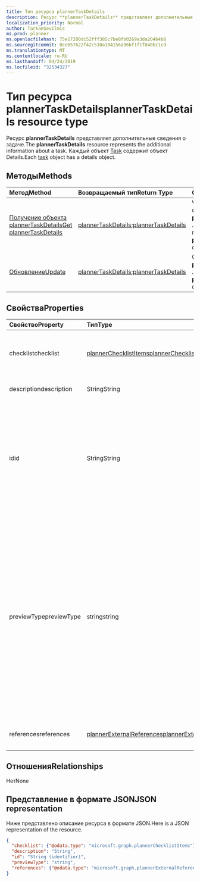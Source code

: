 ```yaml
---
title: Тип ресурса plannerTaskDetails
description: Ресурс **plannerTaskDetails** представляет дополнительные сведения о задаче. Каждый объект Task содержит объект Details.
localization_priority: Normal
author: TarkanSevilmis
ms.prod: planner
ms.openlocfilehash: 75e17200dc52fff385c7be8fb0269a3da20464b8
ms.sourcegitcommit: 0ce657622f42c510a104156a96bf1f1f040bc1cd
ms.translationtype: MT
ms.contentlocale: ru-RU
ms.lasthandoff: 04/24/2019
ms.locfileid: "32534327"
---
```

# <a name="plannertaskdetails-resource-type"></a><span data-ttu-id="3b59e-104">Тип ресурса plannerTaskDetails</span><span class="sxs-lookup"><span data-stu-id="3b59e-104">plannerTaskDetails resource type</span></span>

<span data-ttu-id="3b59e-105">Ресурс **plannerTaskDetails** представляет дополнительные сведения о задаче.</span><span class="sxs-lookup"><span data-stu-id="3b59e-105">The **plannerTaskDetails** resource represents the additional information about a task.</span></span> <span data-ttu-id="3b59e-106">Каждый объект [Task](plannertask.md) содержит объект Details.</span><span class="sxs-lookup"><span data-stu-id="3b59e-106">Each [task](plannertask.md) object has a details object.</span></span>


## <a name="methods"></a><span data-ttu-id="3b59e-107">Методы</span><span class="sxs-lookup"><span data-stu-id="3b59e-107">Methods</span></span>

| <span data-ttu-id="3b59e-108">Метод</span><span class="sxs-lookup"><span data-stu-id="3b59e-108">Method</span></span>           | <span data-ttu-id="3b59e-109">Возвращаемый тип</span><span class="sxs-lookup"><span data-stu-id="3b59e-109">Return Type</span></span>    |<span data-ttu-id="3b59e-110">Описание</span><span class="sxs-lookup"><span data-stu-id="3b59e-110">Description</span></span>|
|:---------------|:--------|:----------|
|[<span data-ttu-id="3b59e-111">Получение объекта plannerTaskDetails</span><span class="sxs-lookup"><span data-stu-id="3b59e-111">Get plannerTaskDetails</span></span>](../api/plannertaskdetails-get.md) | <span data-ttu-id="3b59e-112">[plannerTaskDetails](plannertaskdetails.md);</span><span class="sxs-lookup"><span data-stu-id="3b59e-112">[plannerTaskDetails](plannertaskdetails.md)</span></span> |<span data-ttu-id="3b59e-113">Чтение свойств и связей объекта **plannerTaskDetails** .</span><span class="sxs-lookup"><span data-stu-id="3b59e-113">Read properties and relationships of **plannerTaskDetails** object.</span></span>|
|[<span data-ttu-id="3b59e-114">Обновление</span><span class="sxs-lookup"><span data-stu-id="3b59e-114">Update</span></span>](../api/plannertaskdetails-update.md) | <span data-ttu-id="3b59e-115">[plannerTaskDetails](plannertaskdetails.md);</span><span class="sxs-lookup"><span data-stu-id="3b59e-115">[plannerTaskDetails](plannertaskdetails.md)</span></span>    |<span data-ttu-id="3b59e-116">Обновление объекта **plannerTaskDetails** .</span><span class="sxs-lookup"><span data-stu-id="3b59e-116">Update **plannerTaskDetails** object.</span></span> |

## <a name="properties"></a><span data-ttu-id="3b59e-117">Свойства</span><span class="sxs-lookup"><span data-stu-id="3b59e-117">Properties</span></span>
| <span data-ttu-id="3b59e-118">Свойство</span><span class="sxs-lookup"><span data-stu-id="3b59e-118">Property</span></span>     | <span data-ttu-id="3b59e-119">Тип</span><span class="sxs-lookup"><span data-stu-id="3b59e-119">Type</span></span>   |<span data-ttu-id="3b59e-120">Описание</span><span class="sxs-lookup"><span data-stu-id="3b59e-120">Description</span></span>|
|:---------------|:--------|:----------|
|<span data-ttu-id="3b59e-121">checklist</span><span class="sxs-lookup"><span data-stu-id="3b59e-121">checklist</span></span>|[<span data-ttu-id="3b59e-122">plannerChecklistItems</span><span class="sxs-lookup"><span data-stu-id="3b59e-122">plannerChecklistItems</span></span>](plannerchecklistitems.md)|<span data-ttu-id="3b59e-123">Коллекция элементов контрольного списка задачи.</span><span class="sxs-lookup"><span data-stu-id="3b59e-123">The collection of checklist items on the task.</span></span>|
|<span data-ttu-id="3b59e-124">description</span><span class="sxs-lookup"><span data-stu-id="3b59e-124">description</span></span>|<span data-ttu-id="3b59e-125">String</span><span class="sxs-lookup"><span data-stu-id="3b59e-125">String</span></span>|<span data-ttu-id="3b59e-126">Описание задачи.</span><span class="sxs-lookup"><span data-stu-id="3b59e-126">Description of the task</span></span>|
|<span data-ttu-id="3b59e-127">id</span><span class="sxs-lookup"><span data-stu-id="3b59e-127">id</span></span>|<span data-ttu-id="3b59e-128">String</span><span class="sxs-lookup"><span data-stu-id="3b59e-128">String</span></span>| <span data-ttu-id="3b59e-129">Только для чтения.</span><span class="sxs-lookup"><span data-stu-id="3b59e-129">Read-only.</span></span> <span data-ttu-id="3b59e-130">Идентификатор сведений о задаче.</span><span class="sxs-lookup"><span data-stu-id="3b59e-130">ID of the task details.</span></span> <span data-ttu-id="3b59e-131">Содержит 28 знаков, учитывается регистр.</span><span class="sxs-lookup"><span data-stu-id="3b59e-131">It is 28 characters long and case-sensitive.</span></span> <span data-ttu-id="3b59e-132">[Проверка формата](planner-identifiers-disclaimer.md) проводится для службы.</span><span class="sxs-lookup"><span data-stu-id="3b59e-132">[Format validation](planner-identifiers-disclaimer.md) is done on the service.</span></span>|
|<span data-ttu-id="3b59e-133">previewType</span><span class="sxs-lookup"><span data-stu-id="3b59e-133">previewType</span></span>|<span data-ttu-id="3b59e-134">string</span><span class="sxs-lookup"><span data-stu-id="3b59e-134">string</span></span>|<span data-ttu-id="3b59e-135">Устанавливает тип предварительного просмотра задачи.</span><span class="sxs-lookup"><span data-stu-id="3b59e-135">This sets the type of preview that shows up on the task.</span></span> <span data-ttu-id="3b59e-136">Допустимые значения: `automatic`, `noPreview`, `checklist`, `description`, `reference`.</span><span class="sxs-lookup"><span data-stu-id="3b59e-136">The possible values are: `automatic`, `noPreview`, `checklist`, `description`, `reference`.</span></span> <span data-ttu-id="3b59e-137">`automatic` Если выбран отображаемый предварительный просмотр, то приложение просматривает задачу.</span><span class="sxs-lookup"><span data-stu-id="3b59e-137">When set to `automatic` the displayed preview is chosen by the app viewing the task.</span></span>|
|<span data-ttu-id="3b59e-138">references</span><span class="sxs-lookup"><span data-stu-id="3b59e-138">references</span></span>|[<span data-ttu-id="3b59e-139">plannerExternalReferences</span><span class="sxs-lookup"><span data-stu-id="3b59e-139">plannerExternalReferences</span></span>](plannerexternalreferences.md)|<span data-ttu-id="3b59e-140">Коллекция ссылок на задачу.</span><span class="sxs-lookup"><span data-stu-id="3b59e-140">The collection of references on the task.</span></span>|

## <a name="relationships"></a><span data-ttu-id="3b59e-141">Отношения</span><span class="sxs-lookup"><span data-stu-id="3b59e-141">Relationships</span></span>
<span data-ttu-id="3b59e-142">Нет</span><span class="sxs-lookup"><span data-stu-id="3b59e-142">None</span></span>


## <a name="json-representation"></a><span data-ttu-id="3b59e-143">Представление в формате JSON</span><span class="sxs-lookup"><span data-stu-id="3b59e-143">JSON representation</span></span>
<span data-ttu-id="3b59e-144">Ниже представлено описание ресурса в формате JSON.</span><span class="sxs-lookup"><span data-stu-id="3b59e-144">Here is a JSON representation of the resource.</span></span>

<!--{
  "blockType": "resource",
  "optionalProperties": [],
  "baseType": "microsoft.graph.entity",
  "@odata.type": "microsoft.graph.plannerTaskDetails"
}-->

```json
{
  "checklist": {"@odata.type": "microsoft.graph.plannerChecklistItems"},
  "description": "String",
  "id": "String (identifier)",
  "previewType": "string",
  "references": {"@odata.type": "microsoft.graph.plannerExternalReferences"}
}

```

<!-- uuid: 8fcb5dbc-d5aa-4681-8e31-b001d5168d79
2015-10-25 14:57:30 UTC -->
<!-- {
  "type": "#page.annotation",
  "description": "plannerTaskDetails resource",
  "keywords": "",
  "section": "documentation",
  "tocPath": ""
}-->
